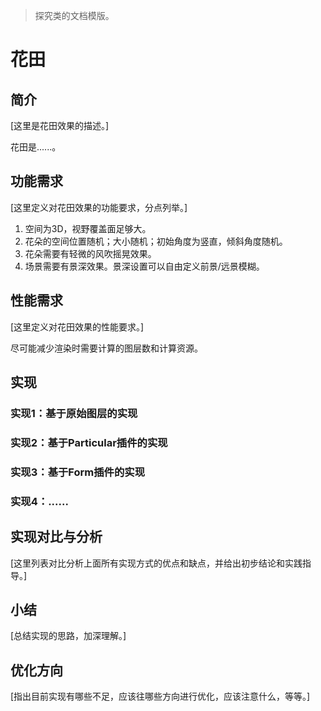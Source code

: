 > 探究类的文档模版。

# 花田



## 简介

[这里是花田效果的描述。]

花田是......。



## 功能需求

[这里定义对花田效果的功能要求，分点列举。]

1. 空间为3D，视野覆盖面足够大。
2. 花朵的空间位置随机；大小随机；初始角度为竖直，倾斜角度随机。
3. 花朵需要有轻微的风吹摇晃效果。
4. 场景需要有景深效果。景深设置可以自由定义前景/远景模糊。



## 性能需求

[这里定义对花田效果的性能要求。]

尽可能减少渲染时需要计算的图层数和计算资源。



## 实现



### 实现1：基于原始图层的实现



### 实现2：基于Particular插件的实现



### 实现3：基于Form插件的实现



### 实现4：......



## 实现对比与分析

[这里列表对比分析上面所有实现方式的优点和缺点，并给出初步结论和实践指导。]



## 小结

[总结实现的思路，加深理解。]



## 优化方向

[指出目前实现有哪些不足，应该往哪些方向进行优化，应该注意什么，等等。]